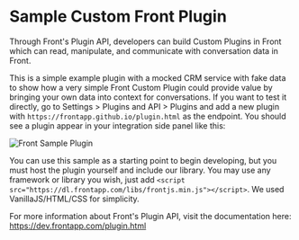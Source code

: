 # Sample Custom Front Plugin
Through Front's Plugin API, developers can build Custom Plugins in Front which can read, manipulate, and communicate with conversation data in Front.

This is a simple example plugin with a mocked CRM service with fake data to show how a very simple Front Custom Plugin could provide value by bringing your own data into context for conversations.  If you want to test it directly, go to Settings > Plugins and API > Plugins and add a new plugin with `https://frontapp.github.io/plugin.html` as the endpoint.  You should see a plugin appear in your integration side panel like this:

![Front Sample Plugin](/frontSamplePlugin.gif)

You can use this sample as a starting point to begin developing, but you must host the plugin yourself and include our library.  You may use any framework or library you wish, just add `<script src="https://dl.frontapp.com/libs/frontjs.min.js"></script>`.  We used VanillaJS/HTML/CSS for simplicity.

For more information about Front's Plugin API, visit the documentation here: https://dev.frontapp.com/plugin.html
